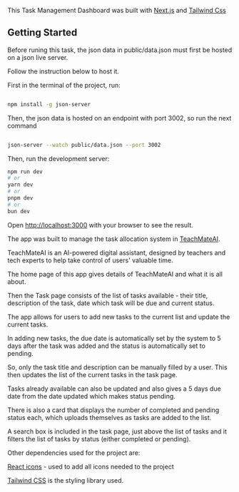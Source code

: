 This Task Management Dashboard was built with [Next.js](https://nextjs.org/) and [Tailwind Css](https://tailwindcss.com/)

## Getting Started

Before runing this task, the json data in public/data.json must first be hosted on a json live server. 

Follow the instruction below to host it.

First in the terminal of the project, run:
```bash

npm install -g json-server

```

Then, the json data is hosted on an endpoint with port 3002, so run the next command

``` bash

json-server --watch public/data.json --port 3002

```

Then, run the development server:

```bash
npm run dev
# or
yarn dev
# or
pnpm dev
# or
bun dev
```

Open [http://localhost:3000](http://localhost:3000) with your browser to see the result.

The app was built to manage the task allocation system in [TeachMateAI](https://teachmateai.com/).

TeachMateAI is an AI-powered digital assistant, designed by teachers and tech experts to help take control of users' valuable time.

The home page of this app gives details of TeachMateAI and what it is all about.

Then the Task page consists of the list of tasks available - their title, description of the task, date which task will be due and current status.

The app allows for users to add new tasks to the current list and update the current tasks. 

In adding new tasks, the due date is automatically set by the system to 5 days after the task was added and the status is automatically set to pending. 

So, only the task title and description can be manually filled by a user. This then updates the list of the current tasks in the task page.

Tasks already available can also be updated and also gives a 5 days due date from the date updated which makes status pending.

There is also a card that displays the number of completed and pending status each, which uploads themselves as tasks are added to the list.

A search box is included in the task page, just above the list of tasks and it filters the list of tasks by status (either completed or pending).

Other dependencies used for the project are:

[React icons](https://react-icons.github.io/react-icons/) - used to add all icons needed to the project

[Tailwind CSS](https://tailwindcss.com/) is the styling library used.

